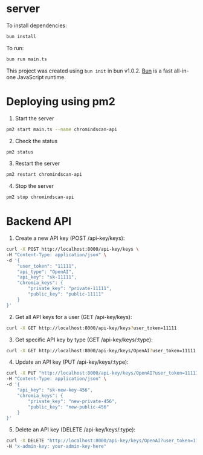 # server

To install dependencies:

```bash
bun install
```

To run:

```bash
bun run main.ts
```

This project was created using `bun init` in bun v1.0.2. [Bun](https://bun.sh) is a fast all-in-one JavaScript runtime.


# Deploying using pm2

1. Start the server

```bash
pm2 start main.ts --name chromindscan-api
```

2. Check the status

```bash
pm2 status
```

3. Restart the server

```bash
pm2 restart chromindscan-api
```

4. Stop the server

```bash
pm2 stop chromindscan-api
```


# Backend API

1. Create a new API key (POST /api-key/keys):

```bash
curl -X POST http://localhost:8000/api-key/keys \
-H "Content-Type: application/json" \
-d '{
    "user_token": "11111",
    "api_type": "OpenAI",
    "api_key": "sk-11111",
    "chromia_keys": {
        "private_key": "private-11111",
        "public_key": "public-11111"
    }
}'
```

2. Get all API keys for a user (GET /api-key/keys):

```bash
curl -X GET http://localhost:8000/api-key/keys?user_token=11111
```

3. Get specific API key by type (GET /api-key/keys/:type):

```bash
curl -X GET http://localhost:8000/api-key/keys/OpenAI?user_token=11111
```

4. Update an API key (PUT /api-key/keys/:type):

```bash
curl -X PUT "http://localhost:8000/api-key/keys/OpenAI?user_token=11111" \
-H "Content-Type: application/json" \
-d '{
    "api_key": "sk-new-key-456",
    "chromia_keys": {
        "private_key": "new-private-456",
        "public_key": "new-public-456"
    }
}'
```

5. Delete an API key (DELETE /api-key/keys/:type):

```bash
curl -X DELETE "http://localhost:8000/api-key/keys/OpenAI?user_token=11111" \
-H "x-admin-key: your-admin-key-here"
```
